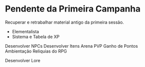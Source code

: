 # Pendente da Primeira Campanha

Recuperar e retrabalhar material antigo da primeira sessão.

* Elementalista
* Sistema e Tabela de XP

Desenvolver NPCs
Desenvolver Itens
Arena PVP
Ganho de Pontos
Ambientação
Reliquias do RPG

Desenvolver Lore
